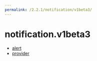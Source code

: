 ```yaml
---
permalink: /2.2.1/notification/v1beta3/
---
```


# notification.v1beta3



* [alert](alert.md)
* [provider](provider.md)